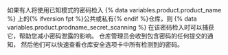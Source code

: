 如果有人将使用已知模式的密码检入 {% data variables.product.product_name %} 上的{% ifversion fpt %}公共或私有{% endif %}仓库，则 {% data variables.product.prodname_secret_scanning %} 在该密码检入时可以捕获它，帮助您减小密码泄露的影响。 仓库管理员会收到包含密码的任何提交的通知， 然后他们可以快速查看仓库安全选项卡中所有检测到的密码。
